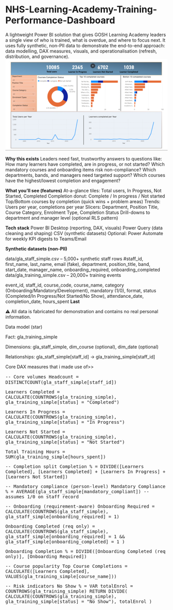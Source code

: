 # NHS-Learning-Academy-Training-Performance-Dashboard
A lightweight Power BI solution that gives GOSH Learning Academy leaders a single view of who is trained, what is overdue, and where to focus next. It uses fully synthetic, non-PII data to demonstrate the end-to-end approach: data modelling, DAX measures, visuals, and operationalisation (refresh, distribution, and governance).
<img src="image.png">

**Why this exists**
Leaders need fast, trustworthy answers to questions like:
How many learners have completed, are in progress, or not started?
Which mandatory courses and onboarding items risk non-compliance?
Which departments, bands, and managers need targeted support?
Which courses have the highest/lowest completion and engagement?

**What you’ll see (features)**
At-a-glance tiles: Total users, In Progress, Not Started, Completed
Completion donut: Complete / In progress / Not started
Top/Bottom courses by completion (quick wins + problem areas)
Trends: Users per year, completions per year
Slicers: Department, Position Title, Course Category, Enrolment Type, Completion Status
Drill-downs to department and manager level (optional RLS pattern)

**Tech stack**
Power BI Desktop (reporting, DAX, visuals)
Power Query (data cleaning and shaping)
CSV (synthetic datasets)
Optional: Power Automate for weekly KPI digests to Teams/Email

**Synthetic datasets (non-PII)**

data/gla_staff_simple.csv – 5,000+ synthetic staff rows
#staff_id, first_name, last_name, email (fake), department, position_title, band, start_date, manager_name, onboarding_required, onboarding_completed
data/gla_training_simple.csv – 20,000+ training events

event_id, staff_id, course_code, course_name, category (Onboarding/Mandatory/Development), mandatory (1/0), format, status (Completed/In Progress/Not Started/No Show), attendance_date, completion_date, hours_spent 
<b> Last </b>

⚠️ All data is fabricated for demonstration and contains no real personal information.

Data model (star)

Fact: gla_training_simple

Dimensions: gla_staff_simple, dim_course (optional), dim_date (optional)

Relationships: gla_staff_simple[staff_id] → gla_training_simple[staff_id]

Core DAX measures that i made use of>>

<tt>-- Core volumes
Headcount = DISTINCTCOUNT(gla_staff_simple[staff_id])

Learners Completed =
CALCULATE(COUNTROWS(gla_training_simple), gla_training_simple[status] = "Completed")

Learners In Progress =
CALCULATE(COUNTROWS(gla_training_simple), gla_training_simple[status] = "In Progress")

Learners Not Started =
CALCULATE(COUNTROWS(gla_training_simple), gla_training_simple[status] = "Not Started")

Total Training Hours = SUM(gla_training_simple[hours_spent])

-- Completion split
Completion % =
DIVIDE([Learners Completed],
       [Learners Completed] + [Learners In Progress] + [Learners Not Started])

-- Mandatory compliance (person-level)
Mandatory Compliance % =
AVERAGE(gla_staff_simple[mandatory_compliant])   -- assumes 1/0 on staff record

-- Onboarding (requirement-aware)
Onboarding Required =
CALCULATE(COUNTROWS(gla_staff_simple), gla_staff_simple[onboarding_required] = 1)

Onboarding Completed (req only) =
CALCULATE(COUNTROWS(gla_staff_simple),
    gla_staff_simple[onboarding_required] = 1 &&
    gla_staff_simple[onboarding_completed] = 1
)

Onboarding Completion % =
DIVIDE([Onboarding Completed (req only)], [Onboarding Required])

-- Course popularity
Top Course Completions =
CALCULATE([Learners Completed], VALUES(gla_training_simple[course_name]))

-- Risk indicators
No Show % =
VAR totalEnrol = COUNTROWS(gla_training_simple)
RETURN
DIVIDE(
  CALCULATE(COUNTROWS(gla_training_simple), gla_training_simple[status] = "No Show"),
  totalEnrol
)<tt>
